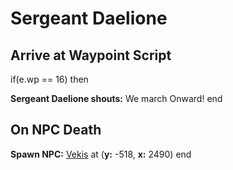 # Sergeant Daelione
## Arrive at Waypoint Script

if(e.wp == 16) then


**Sergeant Daelione shouts:** <span class="text-danger">We march Onward!</span>
end

## On NPC Death

**Spawn NPC:**  [Vekis](/npc/84017) at (**y:** -518, **x:** 2490)
end